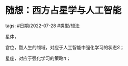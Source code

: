 # 随想：西方占星学与人工智能

tags: #日期/2022-07-28 #类型/想法 

星体，

宫位，暨人生的领域，对应于人工智能中强化学习的状态$S$；

星座，对应于强化学习的策略$\pi$；



